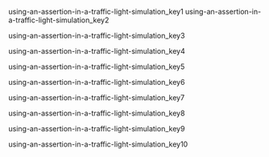 using-an-assertion-in-a-traffic-light-simulation_key1
using-an-assertion-in-a-traffic-light-simulation_key2



using-an-assertion-in-a-traffic-light-simulation_key3


using-an-assertion-in-a-traffic-light-simulation_key4



using-an-assertion-in-a-traffic-light-simulation_key5


using-an-assertion-in-a-traffic-light-simulation_key6


using-an-assertion-in-a-traffic-light-simulation_key7


using-an-assertion-in-a-traffic-light-simulation_key8



using-an-assertion-in-a-traffic-light-simulation_key9



using-an-assertion-in-a-traffic-light-simulation_key10
